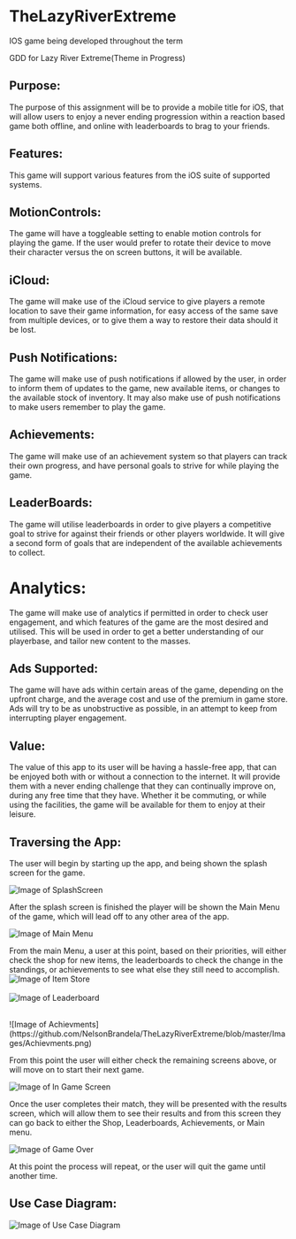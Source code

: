 # TheLazyRiverExtreme
IOS game being developed throughout the term

GDD for Lazy River Extreme(Theme in Progress)

## Purpose:

The purpose of this assignment will be to provide a mobile title for iOS, that will allow users to enjoy a never ending progression within a reaction based game both offline, and online with leaderboards to brag to your friends.

## Features:

This game will support various features from the iOS suite of supported systems.

## MotionControls:

The game will have a toggleable setting to enable motion controls for playing the game. If the user would prefer to rotate their device to move their character versus the on screen buttons, it will be available.

## iCloud:

The game will make use of the iCloud service to give players a remote location to save their game information, for easy access of the same save from multiple devices, or to give them a way to restore their data should it be lost.

## Push Notifications:

The game will make use of push notifications if allowed by the user, in order to inform them of updates to the game, new available items, or changes to the available stock of inventory. It may also make use of push notifications to make users remember to play the game.

## Achievements:

The game will make use of an achievement system so that players can track their own progress, and have personal goals to strive for while playing the game.

## LeaderBoards:

The game will utilise leaderboards in order to give players a competitive goal to strive for against their friends or other players worldwide. It will give a second form of goals that are independent of the available achievements to collect.

# Analytics:

The game will make use of analytics if permitted in order to check user engagement, and which features of the game are the most desired and utilised. This will be used in order to get a better understanding of our playerbase, and tailor new content to the masses.

## Ads Supported:

The game will have ads within certain areas of the game, depending on the upfront charge, and the average cost and use of the premium in game store. Ads will try to be as unobstructive as possible, in an attempt to keep from interrupting player engagement.

## Value:

The value of this app to its user will be having a hassle-free app, that can be enjoyed both with or without a connection to the internet. It will provide them with a never ending challenge that they can continually improve on, during any free time that they have. Whether it be commuting, or while using the facilities, the game will be available for them to enjoy at their leisure.

## Traversing the App:

The user will begin by starting up the app, and being shown the splash screen for the game.

![Image of SplashScreen](https://github.com/NelsonBrandela/TheLazyRiverExtreme/blob/master/Images/splash.png)

After the splash screen is finished the player will be shown the Main Menu of the game, which will lead off to any other area of the app.

![Image of Main Menu](https://github.com/NelsonBrandela/TheLazyRiverExtreme/blob/master/Images/mainscreen.png)


From the main Menu, a user at this point, based on their priorities, will either check the shop for new items, the leaderboards to check the change in the standings, or achievements to see what else they still need to accomplish.
<br>
![Image of Item Store](https://github.com/NelsonBrandela/TheLazyRiverExtreme/blob/master/Images/store.png)
</br>
<br>
![Image of Leaderboard](https://github.com/NelsonBrandela/TheLazyRiverExtreme/blob/master/Images/Leaderboard.png)
</br>

<br>
![Image of Achievments](https://github.com/NelsonBrandela/TheLazyRiverExtreme/blob/master/Images/Achievments.png)
</br>

From this point the user will either check the remaining screens above, or will move on to start their next game.

![Image of In Game Screen](https://github.com/NelsonBrandela/TheLazyRiverExtreme/blob/master/Images/InGameScreen.png)

Once the user completes their match, they will be presented with the results screen, which will allow them to see their results and from this screen they can go back to either the Shop, Leaderboards, Achievements, or Main menu.

![Image of Game Over](https://github.com/NelsonBrandela/TheLazyRiverExtreme/blob/master/Images/Results.png)

At this point the process will repeat, or the user will quit the game until another time.

## Use Case Diagram:
![Image of Use Case Diagram](https://github.com/NelsonBrandela/TheLazyRiverExtreme/blob/master/Images/UseCaseDiagram.png)


